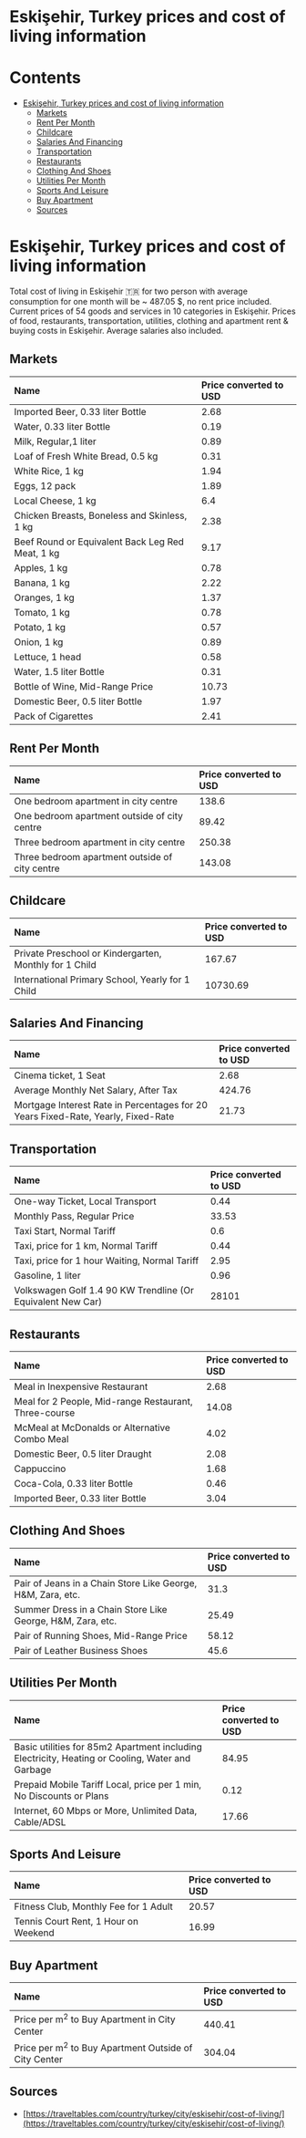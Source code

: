 
Eskişehir, Turkey prices and cost of living information
=======================================================

Contents
========

* [Eskişehir, Turkey prices and cost of living information](#eskiehir-turkey-prices-and-cost-of-living-information)
	* [Markets](#markets)
	* [Rent Per Month](#rent-per-month)
	* [Childcare](#childcare)
	* [Salaries And Financing](#salaries-and-financing)
	* [Transportation](#transportation)
	* [Restaurants](#restaurants)
	* [Clothing And Shoes](#clothing-and-shoes)
	* [Utilities Per Month](#utilities-per-month)
	* [Sports And Leisure](#sports-and-leisure)
	* [Buy Apartment](#buy-apartment)
	* [Sources](#sources)

# Eskişehir, Turkey prices and cost of living information


Total cost of living in Eskişehir 🇹🇷 for two person with average consumption for one month will be ~ 487.05 $, no rent 
price included. Current prices of 54 goods and services in 10 categories  in Eskişehir. Prices of food, restaurants, 
transportation, utilities, clothing and apartment rent & buying costs in Eskişehir. Average salaries also included.
## Markets

|Name|Price converted to USD|
| :--- | :--- |
|Imported Beer, 0.33 liter Bottle|2.68|
|Water, 0.33 liter Bottle|0.19|
|Milk, Regular,1 liter|0.89|
|Loaf of Fresh White Bread, 0.5 kg|0.31|
|White Rice, 1 kg|1.94|
|Eggs, 12 pack|1.89|
|Local Cheese, 1 kg|6.4|
|Chicken Breasts, Boneless and Skinless, 1 kg|2.38|
|Beef Round or Equivalent Back Leg Red Meat, 1 kg |9.17|
|Apples, 1 kg|0.78|
|Banana, 1 kg|2.22|
|Oranges, 1 kg|1.37|
|Tomato, 1 kg|0.78|
|Potato, 1 kg|0.57|
|Onion, 1 kg|0.89|
|Lettuce, 1 head|0.58|
|Water, 1.5 liter Bottle|0.31|
|Bottle of Wine, Mid-Range Price|10.73|
|Domestic Beer, 0.5 liter Bottle|1.97|
|Pack of Cigarettes|2.41|
  

## Rent Per Month

|Name|Price converted to USD|
| :--- | :--- |
|One bedroom apartment in city centre|138.6|
|One bedroom apartment outside of city centre|89.42|
|Three bedroom apartment in city centre|250.38|
|Three bedroom apartment outside of city centre|143.08|
  

## Childcare

|Name|Price converted to USD|
| :--- | :--- |
|Private Preschool or Kindergarten, Monthly for 1 Child|167.67|
|International Primary School, Yearly for 1 Child|10730.69|
  

## Salaries And Financing

|Name|Price converted to USD|
| :--- | :--- |
|Cinema ticket, 1 Seat|2.68|
|Average Monthly Net Salary, After Tax|424.76|
|Mortgage Interest Rate in Percentages for 20 Years Fixed-Rate, Yearly, Fixed-Rate|21.73|
  

## Transportation

|Name|Price converted to USD|
| :--- | :--- |
|One-way Ticket, Local Transport|0.44|
|Monthly Pass, Regular Price|33.53|
|Taxi Start, Normal Tariff|0.6|
|Taxi, price for 1 km, Normal Tariff|0.44|
|Taxi, price for 1 hour Waiting, Normal Tariff|2.95|
|Gasoline, 1 liter|0.96|
|Volkswagen Golf 1.4 90 KW Trendline (Or Equivalent New Car)|28101|
  

## Restaurants

|Name|Price converted to USD|
| :--- | :--- |
|Meal in Inexpensive Restaurant|2.68|
|Meal for 2 People, Mid-range Restaurant, Three-course|14.08|
|McMeal at McDonalds or Alternative Combo Meal|4.02|
|Domestic Beer, 0.5 liter Draught|2.08|
|Cappuccino|1.68|
|Coca-Cola, 0.33 liter Bottle|0.46|
|Imported Beer, 0.33 liter Bottle|3.04|
  

## Clothing And Shoes

|Name|Price converted to USD|
| :--- | :--- |
|Pair of Jeans in a Chain Store Like George, H&M, Zara, etc.|31.3|
|Summer Dress in a Chain Store Like George, H&M, Zara, etc.|25.49|
|Pair of Running Shoes, Mid-Range Price|58.12|
|Pair of Leather Business Shoes|45.6|
  

## Utilities Per Month

|Name|Price converted to USD|
| :--- | :--- |
|Basic utilities for 85m2 Apartment including Electricity, Heating or Cooling, Water and Garbage|84.95|
|Prepaid Mobile Tariff Local, price per 1 min, No Discounts or Plans|0.12|
|Internet, 60 Mbps or More, Unlimited Data, Cable/ADSL|17.66|
  

## Sports And Leisure

|Name|Price converted to USD|
| :--- | :--- |
|Fitness Club, Monthly Fee for 1 Adult|20.57|
|Tennis Court Rent, 1 Hour on Weekend|16.99|
  

## Buy Apartment

|Name|Price converted to USD|
| :--- | :--- |
|Price per m<sup>2</sup> to Buy Apartment in City Center|440.41|
|Price per m<sup>2</sup> to Buy Apartment Outside of City Center|304.04|
  

## Sources

- [https://traveltables.com/country/turkey/city/eskisehir/cost-of-living/](https://traveltables.com/country/turkey/city/eskisehir/cost-of-living/)
